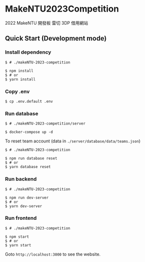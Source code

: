 # MakeNTU2023Competition

2022 MakeNTU 開發板 雷切 3DP 借用網站

## Quick Start (Development mode)

### Install dependency
```shell
$ # ./makeNTU-2023-competition

$ npm install                   
$ # or     
$ yarn install
```
### Copy .env
```shell
$ cp .env.default .env
```
### Run database
```shell
$ # ./makeNTU-2023-competition/server

$ docker-compose up -d
```

To reset team account (data in `./server/database/data/teams.json`)
```shell
$ # ./makeNTU-2023-competition

$ npm run database reset
$ # or
$ yarn database reset
```

### Run backend
```shell
$ # ./makeNTU-2023-competition

$ npm run dev-server           
$ # or     
$ yarn dev-server   
```

### Run frontend
```shell
$ # ./makeNTU-2023-competition

$ npm start          
$ # or     
$ yarn start 
```


Goto `http://localhost:3000` to see the website.
